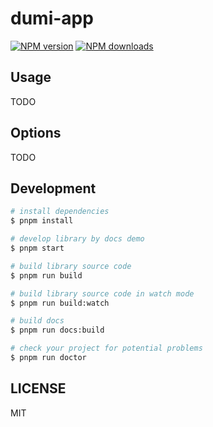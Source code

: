 # dumi-app

[![NPM version](https://img.shields.io/npm/v/dumi-app.svg?style=flat)](https://npmjs.org/package/dumi-app)
[![NPM downloads](http://img.shields.io/npm/dm/dumi-app.svg?style=flat)](https://npmjs.org/package/dumi-app)

## Usage

TODO

## Options

TODO

## Development

```bash
# install dependencies
$ pnpm install

# develop library by docs demo
$ pnpm start

# build library source code
$ pnpm run build

# build library source code in watch mode
$ pnpm run build:watch

# build docs
$ pnpm run docs:build

# check your project for potential problems
$ pnpm run doctor
```

## LICENSE

MIT
